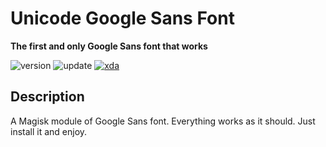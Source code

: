 # Unicode Google Sans Font
**The first and only Google Sans font that works**

![version](https://img.shields.io/badge/Version-4.0.1--final-brightgreen.svg) 
![update](https://img.shields.io/badge/Update-Feb_27,_2019-blue.svg) 
[![xda](https://img.shields.io/badge/XDA-Thread-orange.svg)](https://forum.xda-developers.com/apps/magisk/font-headline-fonts-nongthaihoang-t3886349) 

## Description
A Magisk module of Google Sans font. Everything works as it should. Just install it and enjoy.
